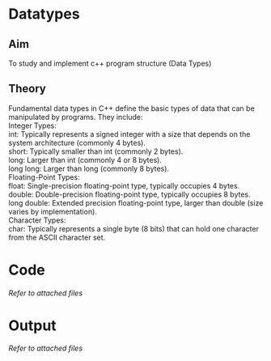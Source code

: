# Datatypes
## Aim
To study and implement c++ program structure (Data Types)
## Theory
<BODY>
Fundamental data types in C++ define the basic types of data that can be manipulated by programs. They include:  <br>
Integer Types:  <br>
int: Typically represents a signed integer with a size that depends on the system architecture (commonly 4 bytes).<br>  
short: Typically smaller than int (commonly 2 bytes).  <br>
long: Larger than int (commonly 4 or 8 bytes).  <br>
long long: Larger than long (commonly 8 bytes).  <br>
Floating-Point Types:  <br>
float: Single-precision floating-point type, typically occupies 4 bytes.<br>  
double: Double-precision floating-point type, typically occupies 8 bytes.  <br>
long double: Extended precision floating-point type, larger than double (size varies by implementation).<br>  
Character Types:  <br>
char: Typically represents a single byte (8 bits) that can hold one character from the ASCII character set.<br>  
</BODY>
<h1>Code</h1>
<h6>Refer to attached files</h6>
<h1>Output</h1>
<h6>Refer to attached files</h6>
